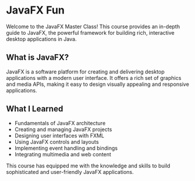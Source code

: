 # JavaFX Fun

Welcome to the JavaFX Master Class! This course provides an in-depth guide to JavaFX, the powerful framework for building rich, interactive desktop applications in Java.

## What is JavaFX?
JavaFX is a software platform for creating and delivering desktop applications with a modern user interface. It offers a rich set of graphics and media APIs, making it easy to design visually appealing and responsive applications.

## What I Learned
- Fundamentals of JavaFX architecture
- Creating and managing JavaFX projects
- Designing user interfaces with FXML
- Using JavaFX controls and layouts
- Implementing event handling and bindings
- Integrating multimedia and web content

This course has equipped me with the knowledge and skills to build sophisticated and user-friendly JavaFX applications.

 




